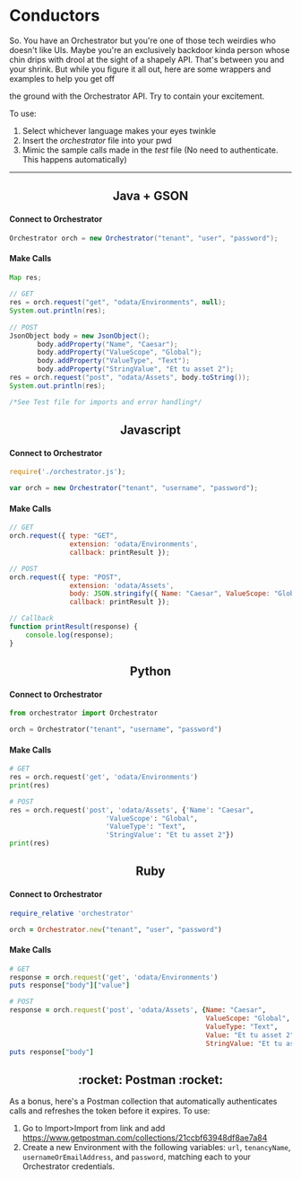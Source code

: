 
# Conductors

So. You have an Orchestrator but you're one of those tech weirdies who doesn't like UIs. Maybe you're an exclusively backdoor kinda person whose chin drips with drool at the sight of a shapely API. That's between you and your shrink. But while you figure it all out, here are some wrappers and examples to help you get off

the ground with the Orchestrator API. Try to contain your excitement.

To use:
1. Select whichever language makes your eyes twinkle
2. Insert the *orchestrator* file into your pwd
3. Mimic the sample calls made in the *test* file
(No need to authenticate. This happens automatically)
***


<h2 align="center">Java + GSON</h2>

#### Connect to Orchestrator
```java
Orchestrator orch = new Orchestrator("tenant", "user", "password");
```

#### Make Calls
```java
Map res;
			
// GET
res = orch.request("get", "odata/Environments", null);
System.out.println(res);
						
// POST
JsonObject body = new JsonObject();
	   body.addProperty("Name", "Caesar");
	   body.addProperty("ValueScope", "Global");
	   body.addProperty("ValueType", "Text");
	   body.addProperty("StringValue", "Et tu asset 2");
res = orch.request("post", "odata/Assets", body.toString());
System.out.println(res);

/*See Test file for imports and error handling*/
```


<h2 align="center">Javascript</h2>

#### Connect to Orchestrator
```javascript
require('./orchestrator.js');

var orch = new Orchestrator("tenant", "username", "password");
```

#### Make Calls
```javascript
// GET
orch.request({ type: "GET", 
               extension: 'odata/Environments',
               callback: printResult });

// POST
orch.request({ type: "POST", 
               extension: 'odata/Assets',
               body: JSON.stringify({ Name: "Caesar", ValueScope: "Global" }),
               callback: printResult });

// Callback
function printResult(response) {
	console.log(response);
}
```


<h2 align="center">Python</h2>

#### Connect to Orchestrator
```python
from orchestrator import Orchestrator

orch = Orchestrator("tenant", "username", "password")
```

#### Make Calls
```python
# GET
res = orch.request('get', 'odata/Environments')
print(res)

# POST
res = orch.request('post', 'odata/Assets', {'Name': "Caesar",
					    'ValueScope': "Global",
					    'ValueType': "Text",
  					    'StringValue': "Et tu asset 2"})
print(res)
```


<h2 align="center">Ruby</h2>

#### Connect to Orchestrator
```ruby
require_relative 'orchestrator'

orch = Orchestrator.new("tenant", "user", "password")
```

#### Make Calls
```ruby
# GET
response = orch.request('get', 'odata/Environments')
puts response["body"]["value"]

# POST
response = orch.request('post', 'odata/Assets', {Name: "Caesar",
                                                 ValueScope: "Global",
                                                 ValueType: "Text",
                                                 Value: "Et tu asset 2",
                                                 StringValue: "Et tu asset 2"})
puts response["body"]
```



<h2 align="center">:rocket: Postman :rocket:</h2>
As a bonus, here's a Postman collection that automatically authenticates calls and refreshes the token before it expires. 
To use:

1. Go to Import>Import from link and add https://www.getpostman.com/collections/21ccbf63948df8ae7a84
2. Create a new Environment with the following variables: `url`, `tenancyName`, `usernameOrEmailAddress`, and `password`, matching each to your Orchestrator credentials.
